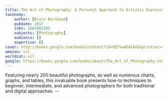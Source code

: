 ```yaml
---
title: The Art of Photography: A Personal Approach to Artistic Expression
taxonomy:
	author: [Bruce Barnbaum]
	pubdate: 2017
	isbn: 1681982102
	subjects: [Photography]
	audience: []
	expertise: []
cover: http://books.google.com/books/content?id=RQ7VwAEACAAJ&printsec=frontcover&img=1&zoom=1&source=gbs_api
amazon: nil
worldcat: nil
google: https://books.google.com/books/about/The_Art_of_Photography.html?hl=&id=RQ7VwAEACAAJ
---
```

Featuring nearly 200 beautiful photographs, as well as numerous charts, graphs, and tables, this invaluable book presents how-to techniques to beginner, intermediate, and advanced photographers for both traditional and digital approaches. --